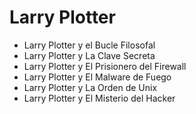 # Larry Plotter

* Larry Plotter y el Bucle Filosofal
* Larry Plotter y La Clave Secreta
* Larry Plotter y El Prisionero del Firewall
* Larry Plotter y El Malware de Fuego
* Larry Plotter y La Orden de Unix
* Larry Plotter y El Misterio del Hacker
